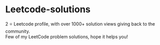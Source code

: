 # Leetcode-solutions
2 ⭐️ Leetcode profile, with over 1000+ solution views giving back to the community.
<br>
Few of my LeetCode problem solutions, hope it helps you!
